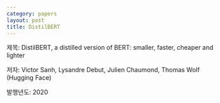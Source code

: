 ```yaml
---
category: papers
layout: post
title: DistilBERT
---
```


제목: DistilBERT, a distilled version of BERT: smaller, faster, cheaper and lighter

저자: Victor Sanh, Lysandre Debut, Julien Chaumond, Thomas Wolf  
    (Hugging Face)

발행년도: 2020
